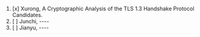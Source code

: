 1. [x] Xurong, A Cryptographic Analysis of the TLS 1.3 Handshake Protocol Candidates.
2. [ ] Junchi, ----
3. [ ] Jianyu, ----